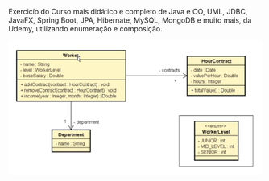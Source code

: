 Exercicío do Curso mais didático e completo de Java e OO, UML, JDBC, JavaFX, Spring Boot, JPA, Hibernate, MySQL, MongoDB e muito mais, da Udemy, utilizando enumeração e composição.

![alt text](image.png)